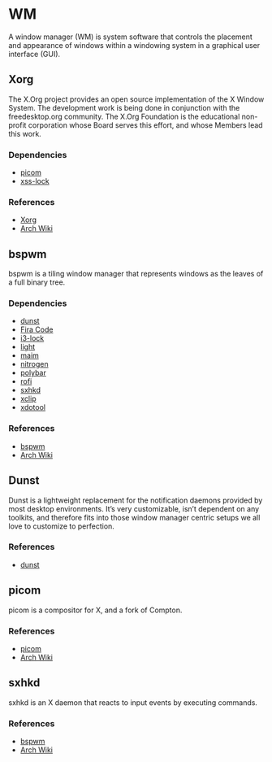 # WM

A window manager (WM) is system software that controls the placement and
appearance of windows within a windowing system in a graphical user interface
(GUI).


## Xorg

The X.Org project provides an open source implementation of the X Window System.
The development work is being done in conjunction with the freedesktop.org
community. The X.Org Foundation is the educational non-profit corporation whose
Board serves this effort, and whose Members lead this work.

### Dependencies

- [picom](https://github.com/yshui/picom)
- [xss-lock](https://bitbucket.org/raymonad/xss-lock/)

### References

- [Xorg](https://www.x.org/wiki/)
- [Arch Wiki](https://wiki.archlinux.org/title/Xorg)

## bspwm

bspwm is a tiling window manager that represents windows as the leaves of a full
binary tree.

### Dependencies

- [dunst](https://github.com/ErikReider/SwayNotificationCenter)
- [Fira Code](https://github.com/tonsky/FiraCode)
- [i3-lock](https://github.com/i3/i3lock)
- [light](https://github.com/haikarainen/light)
- [maim](https://github.com/naelstrof/maim)
- [nitrogen](https://github.com/l3ib/nitrogen)
- [polybar](https://github.com/polybar/polybar)
- [rofi](https://github.com/lbonn/rofi#wayland-support)
- [sxhkd](https://github.com/baskerville/sxhkd)
- [xclip](https://github.com/astrand/xclip)
- [xdotool](https://github.com/jordansissel/xdotool)

### References

- [bspwm](https://github.com/baskerville/bspwm)
- [Arch Wiki](https://wiki.archlinux.org/title/Bspwm)

## Dunst

Dunst is a lightweight replacement for the notification daemons provided by most
desktop environments. It’s very customizable, isn’t dependent on any toolkits,
and therefore fits into those window manager centric setups we all love to
customize to perfection.

### References

- [dunst](https://dunst-project.org/)

## picom

picom is a compositor for X, and a fork of Compton.

### References

- [picom](https://github.com/yshui/picom)
- [Arch Wiki](https://wiki.archlinux.org/title/Picom)

## sxhkd

sxhkd is an X daemon that reacts to input events by executing commands.

### References

- [bspwm](https://github.com/baskerville/sxhkd)
- [Arch Wiki](https://wiki.archlinux.org/title/Sxhkd)
